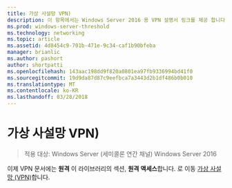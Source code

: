 ```yaml
---
title: 가상 사설망 VPN)
description: 이 항목에서는 Windows Server 2016 용 VPN 설명서 링크를 제공 합니다.
ms.prod: windows-server-threshold
ms.technology: networking
ms.topic: article
ms.assetid: 4d8454c9-701b-471e-9c34-caf1b90bfeba
manager: brianlic
ms.author: pashort
author: shortpatti
ms.openlocfilehash: 143aac198dd9f820a0801ea97fb9336994bd41f0
ms.sourcegitcommit: 19d9da87d87c9eefbca7a3443d2b1df486b0b010
ms.translationtype: MT
ms.contentlocale: ko-KR
ms.lasthandoff: 03/28/2018
---
```

# <a name="virtual-private-networking-vpn"></a>가상 사설망 VPN)

>적용 대상: Windows Server (세미콜론 연간 채널) Windows Server 2016

이제 VPN 문서에는 **원격** 이 라이브러리의 섹션, **원격 액세스**합니다. 로 이동 [가상 사설망 (VPN)](https://docs.microsoft.com/windows-server/remote/remote-access/vpn/vpn-top)합니다.


